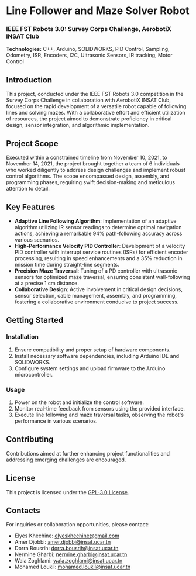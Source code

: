 # Line Follower and Maze Solver Robot

### IEEE FST Robots 3.0: Survey Corps Challenge, AerobotiX INSAT Club

**Technologies:** C++, Arduino, SOLIDWORKS, PID Control, Sampling, Odometry, ISR, Encoders, I2C, Ultrasonic Sensors, IR tracking, Motor Control

## Introduction

This project, conducted under the IEEE FST Robots 3.0 competition in the Survey Corps Challenge in collaboration with AerobotiX INSAT Club, focused on the rapid development of a versatile robot capable of following lines and solving mazes. With a collaborative effort and efficient utilization of resources, the project aimed to demonstrate proficiency in critical design, sensor integration, and algorithmic implementation.

## Project Scope

Executed within a constrained timeline from November 10, 2021, to November 14, 2021, the project brought together a team of 6 individuals who worked diligently to address design challenges and implement robust control algorithms. The scope encompassed design, assembly, and programming phases, requiring swift decision-making and meticulous attention to detail.

## Key Features

- **Adaptive Line Following Algorithm**: Implementation of an adaptive algorithm utilizing IR sensor readings to determine optimal navigation actions, achieving a remarkable 94% path-following accuracy across various scenarios.
- **High-Performance Velocity PID Controller**: Development of a velocity PID controller with interrupt service routines (ISRs) for efficient encoder processing, resulting in speed enhancements and a 35% reduction in mission time during straight-line segments.
- **Precision Maze Traversal**: Tuning of a PD controller with ultrasonic sensors for optimized maze traversal, ensuring consistent wall-following at a precise 1 cm distance.
- **Collaborative Design**: Active involvement in critical design decisions, sensor selection, cable management, assembly, and programming, fostering a collaborative environment conducive to project success.

## Getting Started

### Installation

1. Ensure compatibility and proper setup of hardware components.
2. Install necessary software dependencies, including Arduino IDE and SOLIDWORKS.
3. Configure system settings and upload firmware to the Arduino microcontroller.

### Usage

1. Power on the robot and initialize the control software.
2. Monitor real-time feedback from sensors using the provided interface.
3. Execute line following and maze traversal tasks, observing the robot's performance in various scenarios.

## Contributing

Contributions aimed at further enhancing project functionalities and addressing emerging challenges are encouraged.

## License

This project is licensed under the [GPL-3.0 License](LICENSE).

## Contacts

For inquiries or collaboration opportunities, please contact:

- Elyes Khechine: elyeskhechine@gmail.com
- Amer Djobbi: amer.djobbi@insat.ucar.tn
- Dorra Bousrih: dorra.bousrih@insat.ucar.tn
- Nermine Gharbi: nermine.gharbi@insat.ucar.tn
- Wala Zoghlami: wala.zoghlami@insat.ucar.tn
- Mohamed Loukil: mohamed.loukil@insat.ucar.tn
